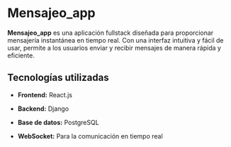 # Mensajeo_app


**Mensajeo_app** es una aplicación fullstack diseñada para proporcionar mensajería instantánea en tiempo real. Con una interfaz intuitiva y fácil de usar, permite a los usuarios enviar y recibir mensajes de manera rápida y eficiente.


## Tecnologías utilizadas


- **Frontend:** React.js

- **Backend:** Django

- **Base de datos:** PostgreSQL

- **WebSocket:** Para la comunicación en tiempo real
